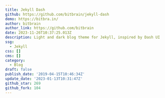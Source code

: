 ```yaml
---
title: Jekyll Dash
github: https://github.com/bitbrain/jekyll-dash
demo: https://bitbra.in/
author: bitbrain
author_link: https://github.com/bitbrain
date: 2023-11-26T10:37:25.013Z
description: Light and dark blog theme for Jekyll, inspired by Dash UI for Atom.
ssg:
  - Jekyll
css: []
cms: []
category:
  - Blog
draft: false
publish_date: '2019-04-15T10:46:34Z'
update_date: '2023-01-13T10:31:47Z'
github_star: 269
github_fork: 104
---
```

